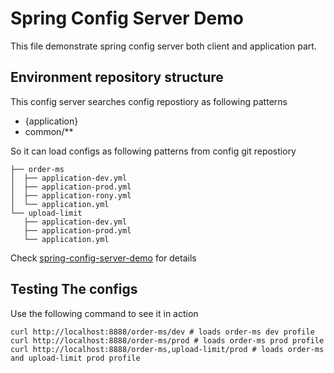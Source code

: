 # Spring Config Server Demo

This file demonstrate spring config server both client and application part.

## Environment repository structure

This config server searches config repostiory as following patterns

-   {application}
-   common/\*\*

So it can load configs as following patterns from config git repostiory

```
├── order-ms
│  ├── application-dev.yml
│  ├── application-prod.yml
│  ├── application-rony.yml
│  └── application.yml
└── upload-limit
   ├── application-dev.yml
   ├── application-prod.yml
   └── application.yml
```

Check [spring-config-server-demo](https://github.com/nurrony/spring-config-server-demo-configs) for details

## Testing The configs

Use the following command to see it in action

```
curl http://localhost:8888/order-ms/dev # loads order-ms dev profile
curl http://localhost:8888/order-ms/prod # loads order-ms prod profile
curl http://localhost:8888/order-ms,upload-limit/prod # loads order-ms and upload-limit prod profile
```
